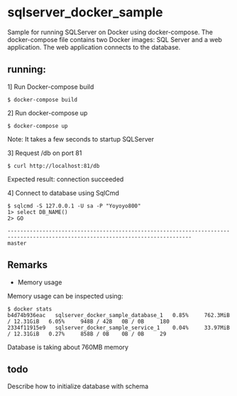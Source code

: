 # sqlserver_docker_sample

Sample for running SQLServer on Docker using docker-compose. The docker-compose file contains two Docker images:
SQL Server and a web application. The web application connects to the database.

## running:

1] Run Docker-compose build

```
$ docker-compose build
```

2] Run docker-compose up

```
$ docker-compose up
```

Note: It takes a few seconds to startup SQLServer

3] Request /db on port 81

```
$ curl http://localhost:81/db
```

Expected result: connection succeeded

4] Connect to database using SqlCmd

```
$ sqlcmd -S 127.0.0.1 -U sa -P "Yoyoyo800"
1> select DB_NAME()
2> GO
                                                                                                                       
--------------------------------------------------------------------------------------------------------------------------------
master
```

## Remarks


- Memory usage

Memory usage can be inspected using:

```
$ docker stats
b4d74b936eac   sqlserver_docker_sample_database_1   0.85%     762.3MiB / 12.31GiB   6.05%     948B / 42B   0B / 0B     180
2334f11915e9   sqlserver_docker_sample_service_1    0.04%     33.97MiB / 12.31GiB   0.27%     858B / 0B    0B / 0B     29
```

Database is taking about 760MB memory

## todo

Describe how to initialize database with schema











